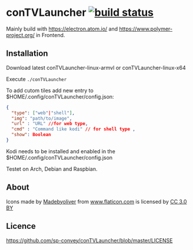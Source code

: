 # conTVLauncher [![build status](https://gitlab.com/schrodit/conTVLauncher/badges/master/build.svg)](https://gitlab.com/schrodit/conTVLauncher/commits/master)

Mainly build with https://electron.atom.io/ and https://www.polymer-project.org/ in Frontend.

## Installation

Download latest conTVLauncher-linux-armvl or conTVLauncher-linux-x64

Execute `` ./conTVLauncher ``

To add cutom tiles add new entry to $HOME/.config/conTVLauncher/config.json:
```json
{
  "type": ["web"|"shell"],
  "img": "path/to/image",
  "url" : "URL" //for web type,
  "cmd" : "Command like kodi" // for shell type ,
  "show": Boolean
}
```

Kodi needs to be installed and enabled in the $HOME/.config/conTVLauncher/config.json

Testet on Arch, Debian and Raspbian.

## About
Icons made by <a href="http://www.flaticon.com/authors/madebyoliver" title="Madebyoliver">Madebyoliver</a> from <a href="http://www.flaticon.com" title="Flaticon">www.flaticon.com</a> is licensed by <a href="http://creativecommons.org/licenses/by/3.0/" title="Creative Commons BY 3.0" target="_blank">CC 3.0 BY</a>



## Licence
https://github.com/sp-convey/conTVLauncher/blob/master/LICENSE
